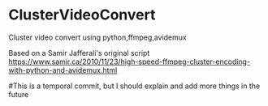 # ClusterVideoConvert

Cluster video convert using python,ffmpeg,avidemux

Based on a Samir Jafferali's original script
https://www.samir.ca/2010/11/23/high-speed-ffmpeg-cluster-encoding-with-python-and-avidemux.html

#This is a temporal commit, but I should explain and add more things in the future
